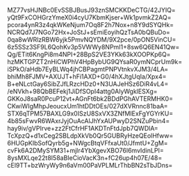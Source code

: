MZ77vsHJNBc0EvSSBJBusJ93znSMCKKDeCTG/42JYIQ=
yQt9FxCOHGrzYmeX0i4cyU7KbmKjser+Wk1pvmkZ2AQ=
pcora4ynR3z4qkWKeNjum7Oq8F2h7Nox+n8Y9dSYQHk=
NCRQd7J7NGo72Hx+JoStJ+sEmiEoyihQzTsA0bQBuDo=
0qa8wWRlzRBW6yjk5PmvNQYDM/9X2pce/0pON5VinCU=
6z5SSz3SF9L6QohKv3p5VWWy8NPmI1+8sw6Q6EN41Qw=
Qg/ETit6KngPi8m4NPI+28BpS2VE3YKk63kXOOPKp6Q=
hzMKTGPZT2nHiCWPhV4HpBybUG9QYsaR0ymNCprUm9k=
iSPkO/aHdb7EyBLWq4jhCBPagmtPNPVtnkvXJM3/4LA=
bhiMh8FJMV+AXUJT+hFi1AXD+G0/4hXJtgUqIa/Xpx4=
B+eNLctGay6SibZJfLRzcHDz0+N3UAJeHSz6DiR4vL4=
/eNVkh+98QbBEFekj1JiDfSOpI4attg0AlyWgklESXg=
GKKoJ8saR0PcuP12vt+AGnFt6bk2BDdPGhAVTERMHK0=
CKwiWIgMhpJeoucxUm1htDDtOEs/027dXVRnnc81baA=
STX6qTPM57BAXLG9x0ISzU8SxVX3ZNfMIExFgYGYrKU=
4b85sFwvR6WAxrJyjOuAcAlJhYxAUPwyD2SNZuPbin4=
hay9iv/gVPIrve+zz2FtCfrHF1AKDTnFtdJpb7QWDlA=
TcXpzQ+d1xCeg2SBLdpXkVb0Qr5GUBRyHzeQEolHfww=
6HUGpKIbSofQyrb5g+NWgcBtqVFfxaUt0/JfmtU+ZgM=
cvFk6A2DMySYM31+mjlr4YbXgevXBO76l6mvIdinLPI=
8ysMXLqe22t8I58aBIeCioVacK3n+fC26up4h07E/48=
cEl9TT+bzWryWy9n6aVm00PaVPLMLrThbBN2sTbJDns=
